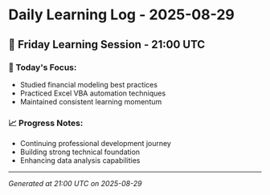 # Daily Learning Log - 2025-08-29

## 📅 Friday Learning Session - 21:00 UTC

### 🎯 Today's Focus:
- Studied financial modeling best practices
- Practiced Excel VBA automation techniques
- Maintained consistent learning momentum

### 📈 Progress Notes:
- Continuing professional development journey
- Building strong technical foundation
- Enhancing data analysis capabilities

---
*Generated at 21:00 UTC on 2025-08-29*

